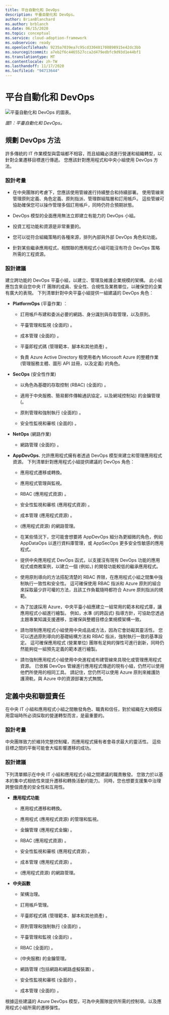 ```yaml
---
title: 平台自動化和 DevOps
description: 平臺自動化和 DevOps。
author: BrianBlanchard
ms.author: brblanch
ms.date: 06/15/2020
ms.topic: conceptual
ms.service: cloud-adoption-framework
ms.subservice: ready
ms.openlocfilehash: 9235a7039ea7c95cd330481700898915e42dc3bb
ms.sourcegitcommit: a7eb2f6c4465527cca2d479edbfc9d93d1e44bf1
ms.translationtype: MT
ms.contentlocale: zh-TW
ms.lasthandoff: 11/17/2020
ms.locfileid: "94713644"
---
```

# <a name="platform-automation-and-devops"></a>平台自動化和 DevOps

![平臺自動化和 DevOps 的圖表。](./media/DevOps.png)

_圖1：平臺自動化和 DevOps。_

## <a name="planning-for-a-devops-approach"></a>規劃 DevOps 方法

許多傳統的 IT 作業模型與雲端都不相容，而且組織必須進行營運和組織轉型，以針對企業遷移目標進行傳遞。 您應該針對應用程式和中央小組使用 DevOps 方法。

### <a name="design-considerations"></a>設計考量

- 在中央團隊的考慮下，您應該使用管線進行持續整合和持續部署。 使用管線來管理原則定義、角色定義、原則指派、管理群組階層和訂用帳戶。 這些管線可協助確保您可以操作管理多個訂用帳戶，同時仍符合預期狀態。

- DevOps 模型的全面應用無法立即建立有能力的 DevOps 小組。

- 投資工程功能和資源是非常重要的。

- 您可以從符合組織策略的各種來源，排列內部與外部 DevOps 角色和功能。

- 針對某些繼承應用程式，相關聯的應用程式小組可能沒有符合 DevOps 策略所需的工程資源。

<!-- cSpell:ignore PlatformOps SecOps NetOps AppDevOps AppDataOps AppSecOps -->

### <a name="design-recommendations"></a>設計建議

建立跨功能的 DevOps 平臺小組，以建立、管理及維護企業規模的架構。 此小組應包含來自您中央 IT 團隊的成員、安全性、合規性及業務單位，以確保您的企業有廣大的表現。 下列清單針對中央平臺小組提供一組建議的 DevOps 角色：

- **PlatformOps** (平臺作業) ：

  - 訂用帳戶布建和委派必要的網路、身分識別與存取管理，以及原則。

  - 平臺管理和監視 (全面的) 。

  - 成本管理 (全面的) 。

  - 平臺即程式碼 (管理範本、腳本和其他資產) 。

  - 負責 Azure Active Directory 租使用者內 Microsoft Azure 的整體作業 (管理服務主體、圖形 API 註冊，以及定義) 的角色。

- **SecOps** (安全性作業) 

  - 以角色為基礎的存取控制 (RBAC)  (全面的) 。

  - 適用于中央服務、簡易郵件傳輸通訊協定，以及網域控制站) 的金鑰管理 (。

  - 原則管理和強制執行 (全面的) 。

  - 安全性監視和審核 (全面的) 。

- **NetOps** (網路作業) 

  - 網路管理 (全面的) 。

- **AppDevOps.** 允許應用程式擁有者透過 DevOps 模型來建立和管理應用程式資源。 下列清單針對應用程式小組提供建議的 DevOps 角色：

  - 應用程式遷移或轉換。

  - 應用程式管理與監視。

  - RBAC (應用程式資源) 。

  - 安全性監視和審核 (應用程式資源) 。

  - 成本管理 (應用程式資源) 。

  -  (應用程式資源) 的網路管理。

  - 在某些情況下，您可能會想要將 AppDevOps 細分為更細微的角色，例如 AppDataOps 以進行資料庫管理，或 AppSecOps 更多安全性敏感的應用程式。

  - 提供中央應用程式 DevOps 函式，以支援沒有現有 DevOps 功能的應用程式或商務案例，以建立一個 (例如，) 的開發功能較低的繼承應用程式。

  - 使用原則導向的方法搭配清楚的 RBAC 界限，在應用程式小組之間集中強制執行一致性和安全性。 這可確保使用 RBAC 指派和 Azure 原則的組合來採取最少許可權的方法，且該工作負載隨時都符合 Azure 原則指派的規範。

  - 為了加速採用 Azure，中央平臺小組應建立一組常用的範本和程式庫，讓應用程式小組進行繪製。 例如，水準 (的跨函式) 指導方針，可協助您透過主題專業知識支援遷移，並確保與整體目標企業規模架構一致。

  - 請勿限制應用程式小組使用中央成品或方法，因為它會妨礙其靈活性。 您可以透過原則導向的基礎結構方法和 RBAC 指派，強制執行一致的基準設定。 這可確保應用程式 (營業單位) 團隊有足夠的彈性可進行創新，同時仍然能夠從一組預先定義的範本進行繪製。

  - 請勿強制應用程式小組使用中央進程或布建管線來具現化或管理應用程式資源。 已依賴 DevOps 管線進行應用程式傳遞的現有小組，仍然可以使用他們所使用的相同工具。 請記住，您仍然可以使用 Azure 原則來維護防護滑軌，與 Azure 中的資源部署方式無關。

## <a name="define-central-and-federated-responsibilities"></a>定義中央和聯盟責任

在中央 IT 小組和應用程式小組之間散發角色、職責和信任，對於組織在大規模採用雲端時所必須採取的營運轉型而言，是最重要的。

### <a name="design-considerations"></a>設計考量

中央團隊致力於維持完整控制權，而應用程式擁有者會尋求最大的靈活性。 這些目標之間的平衡可能會大幅影響遷移的成功。

### <a name="design-recommendations"></a>設計建議

下列清單顯示在中央 IT 小組和應用程式小組之間建議的職責散發。 您致力於以基本的集中式相依性來提升遷移和轉換活動的能力。 同時，您也想要支援集中治理跨整個資產的安全性和互用性。

- **應用程式功能**

  - 應用程式遷移和轉換。

  - 應用程式 (應用程式資源) 的管理和監視。

  - 金鑰管理 (應用程式金鑰) 。

  - RBAC (應用程式資源) 。

  - 安全性監視和審核 (應用程式資源) 。

  - 成本管理 (應用程式資源) 。

  -  (應用程式資源) 的網路管理。

- **中央函數**

  - 架構治理。

  - 訂用帳戶管理。

  - 平臺即程式碼 (管理範本、腳本和其他資產) 。

  - 原則管理和強制執行 (全面的) 。

  - 平臺管理和監視 (全面的) 。

  - RBAC (全面的) 。

  -  (中央服務) 的金鑰管理。

  - 網路管理 (包括網路和網路虛擬裝置) 。

  - 安全性監視和審核 (全面的) 。

  - 成本管理 (全面的) 。

根據這些建議的 Azure DevOps 模型，可為中央團隊提供所需的控制項，以及應用程式小組所需的遷移彈性。
